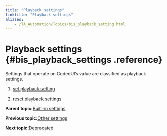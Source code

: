 ```yaml
--- 
title: "Playback settings"
linktitle: "Playback settings"
aliases: 
    - /TA_Automation/Topics/bis_playback_setting.html
---
```

# Playback settings {#bis_playback_settings .reference}

Settings that operate on CodedUI’s value are classified as playback settings.

1.  [set playback setting](../../TA_Automation/Topics/bis_set_playback.html)  

2.  [reset playback settings](../../TA_Automation/Topics/bis_reset_playback.html)  


**Parent topic:**[Built-in settings](../../TA_Automation/Topics/bis_Built_in_settings.html)

**Previous topic:**[Other settings](../../TA_Automation/Topics/bis_other.html)

**Next topic:**[Deprecated](../../TA_Automation/Topics/bis_deprecated.html)

